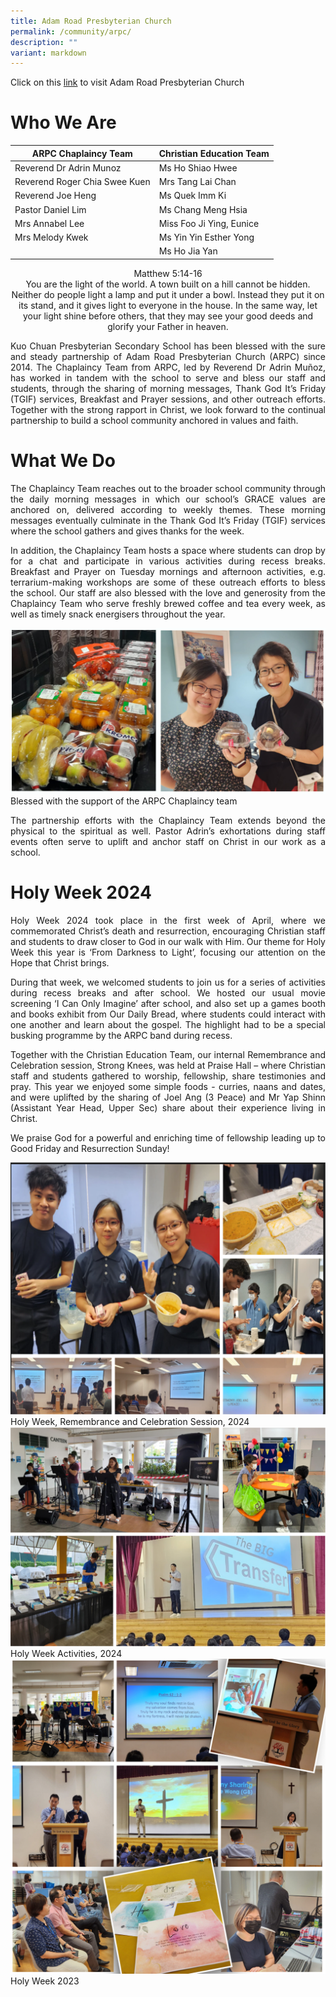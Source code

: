 ```yaml
---
title: Adam Road Presbyterian Church
permalink: /community/arpc/
description: ""
variant: markdown
---
```

Click on this [link](https://arpc.sg/) to visit Adam Road Presbyterian Church

# Who We Are


| ARPC Chaplaincy Team | Christian Education Team | 
| -------- | -------- | 
|Reverend Dr Adrin Munoz| Ms Ho Shiao Hwee    | 
|Reverend Roger Chia Swee Kuen| Mrs Tang Lai Chan|
|Reverend Joe Heng| Ms Quek Imm Ki    | 
|Pastor Daniel Lim| Ms Chang Meng Hsia|
|Mrs Annabel Lee| Miss Foo Ji Ying, Eunice    | 
|Mrs Melody Kwek| Ms Yin Yin Esther Yong|
|| Ms Ho Jia Yan   |


<p align="center">Matthew 5:14-16<br> 
You are the light of the world. A town built on a hill cannot be hidden. Neither do people light a lamp and put it under a bowl. Instead they put it on its stand, and it gives light to everyone in the house. In the same way, let your light shine before others, that they may see your good deeds and glorify your Father in heaven. </p>

<p align="justify">Kuo Chuan Presbyterian Secondary School has been blessed with the sure and steady partnership of Adam Road Presbyterian Church (ARPC) since 2014. The Chaplaincy Team from ARPC, led by Reverend Dr Adrin Muñoz, has worked in tandem with the school to serve and bless our staff and students, through the sharing of morning messages, Thank God It’s Friday (TGIF) services, Breakfast and Prayer sessions, and other outreach efforts. Together with the strong rapport in Christ, we look forward to the continual partnership to build a school community anchored in values and faith.</p> 

# What We Do
<p align="justify">The Chaplaincy Team reaches out to the broader school community through the daily morning messages in which our school’s GRACE values are anchored on, delivered according to weekly themes. These morning messages eventually culminate in the Thank God It’s Friday (TGIF) services where the school gathers and gives thanks for the week. </p>
<p align="justify">In addition, the Chaplaincy Team hosts a space where students can drop by for a chat and participate in various activities during recess breaks. Breakfast and Prayer on Tuesday mornings and afternoon activities, e.g. terrarium-making workshops are some of these outreach efforts to bless the school. Our staff are also blessed with the love and generosity from the Chaplaincy Team who serve freshly brewed coffee and tea every week, as well as timely snack energisers throughout the year. 
 </p>
 
![](/images/Our%20People/ARPC/chaplaicy_snack.png)
 Blessed with the support of the ARPC Chaplaincy team
<p align="justify">The partnership efforts with the Chaplaincy Team extends beyond the physical to the spiritual as well. Pastor Adrin’s exhortations during staff events often serve to uplift and anchor staff on Christ in our work as a school. </p>

# Holy Week 2024
<p align="justify">Holy Week 2024 took place in the first week of April, where we commemorated Christ’s death and resurrection, encouraging Christian staff and students to draw closer to God in our walk with Him. Our theme for Holy Week this year is ‘From Darkness to Light’, focusing our attention on the Hope that Christ brings.  </p>
<p align="justify">During that week, we welcomed students to join us for a series of activities during recess breaks and after school. We hosted our usual movie screening ‘I Can Only Imagine’ after school, and also set up a games booth and books exhibit from Our Daily Bread, where students could interact with one another and learn about the gospel. The highlight had to be a special busking programme by the ARPC band during recess. 
 </p>
<p align="justify">Together with the Christian Education Team, our internal Remembrance and Celebration session, Strong Knees, was held at Praise Hall – where Christian staff and students gathered to worship, fellowship, share testimonies and pray. This year we enjoyed some simple foods - curries, naans and dates, and were uplifted by the sharing of Joel Ang (3 Peace) and Mr Yap Shinn (Assistant Year Head, Upper Sec) share about their experience living in Christ. 
 </p>
<p align="justify">We praise God for a powerful and enriching time of fellowship leading up to Good Friday and Resurrection Sunday!
	</p>
	
![](/images/Our%20People/ARPC/holyweek1.png)
Holy Week, Remembrance and Celebration Session, 2024
![](/images/Our%20People/ARPC/holyweek2.png)
Holy Week Activities, 2024
![](/images/Our%20People/ARPC/Holy_Week_2023.png)
Holy Week 2023